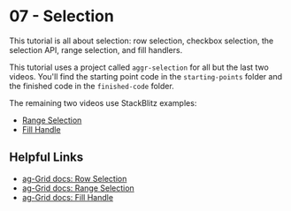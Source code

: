 # 07 - Selection
This tutorial is all about selection: row selection, checkbox selection, the selection API, range selection, and fill handlers.

This tutorial uses a project called `aggr-selection` for all but the last two videos. You'll find the starting point code in the `starting-points` folder and the finished code in the `finished-code` folder.

The remaining two videos use StackBlitz examples:

- [Range Selection](https://stackblitz.com/edit/ag-grid-react-range-selection)
- [Fill Handle](https://stackblitz.com/edit/ag-grid-react-fill-handle)

## Helpful Links

- [ag-Grid docs: Row Selection](https://www.ag-grid.com/javascript-grid-selection/)
- [ag-Grid docs: Range Selection](https://www.ag-grid.com/javascript-grid-range-selection/)
- [ag-Grid docs: Fill Handle](https://www.ag-grid.com/javascript-grid-range-selection-fill-handle/)